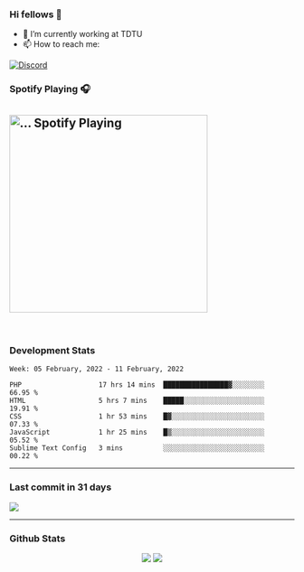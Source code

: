### Hi fellows 👋

- 🔭 I’m currently working at TDTU
- 📫 How to reach me:
<a href = "https://discordapp.com/users/517725152327499806">
  <img align="center" src="https://discord.c99.nl/widget/theme-4/517725152327499806.png" alt="Discord"/>
</a>


### Spotify Playing 🎧
[<img src="https://spotify-readme-git-master-maoleng.vercel.app/api/spotify-playing" alt="... Spotify Playing" width="350" />](https://open.spotify.com/user/jo3t0sjswxmpet9c67mq6qph3)
---
<br>

### Development Stats
<!--START_SECTION:waka-->
```text
Week: 05 February, 2022 - 11 February, 2022

PHP                   17 hrs 14 mins  ████████████████▓░░░░░░░░   66.95 % 
HTML                  5 hrs 7 mins    █████░░░░░░░░░░░░░░░░░░░░   19.91 % 
CSS                   1 hr 53 mins    █▓░░░░░░░░░░░░░░░░░░░░░░░   07.33 % 
JavaScript            1 hr 25 mins    █▒░░░░░░░░░░░░░░░░░░░░░░░   05.52 % 
Sublime Text Config   3 mins          ░░░░░░░░░░░░░░░░░░░░░░░░░   00.22 % 
```
<!--END_SECTION:waka-->

---
### Last commit in 31 days
<img src = "https://activity-graph.herokuapp.com/graph?username=maoleng&theme=react-dark">

---
### Github Stats
<p align = "center">
  <img src = "https://github-readme-stats.vercel.app/api?username=maoleng&theme=radical&line_height=27">
  <img src = "https://github-readme-stats.vercel.app/api/top-langs/?username=maoleng&count_private=true&theme=radical&langs_count=3">
</p>
